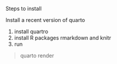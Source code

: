 Steps to install

Install a recent version of quarto

1) install quartro
2) install R packages rmarkdown and knitr
3) run

>quarto render
